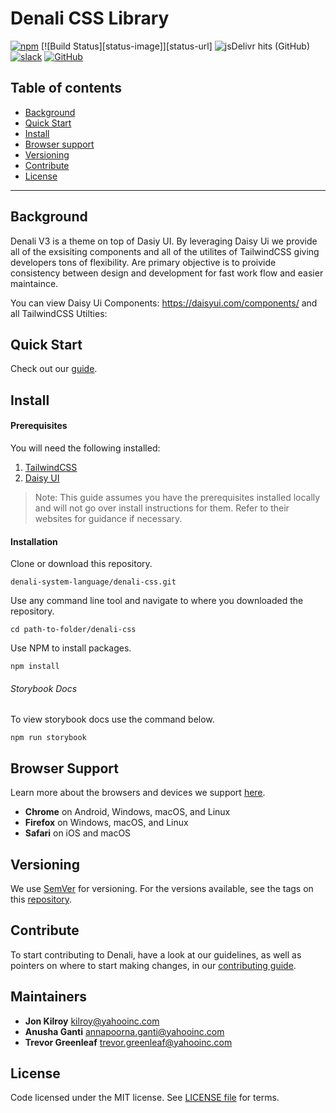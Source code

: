 # Denali CSS Library

[![npm](https://img.shields.io/npm/v/denali-css?color=red)](https://www.npmjs.com/package/denali-css)
[![Build Status][status-image]][status-url]
![jsDelivr hits (GitHub)](https://img.shields.io/jsdelivr/gh/hm/denali-design/denali-css)
[![slack](https://img.shields.io/badge/slack-Denali-3570f4.svg)](https://denali-design.slack.com/app_redirect?channel=general)
[![GitHub](https://img.shields.io/github/license/denali-design/denali-css)](https://github.com/denali-design/denali-css/blob/master/LICENSE.md)

## Table of contents
 
- [Background](#background)
- [Quick Start](#quick-start)
- [Install](#install)
- [Browser support](#browser-support)
- [Versioning](#versioning)
- [Contribute](#contribute)
- [License](#license)

---

## Background

Denali V3 is a theme on top of Dasiy UI. By leveraging Daisy Ui we provide all of the exsisiting components and all of the utilites of TailwindCSS giving developers tons of flexibility. Are primary objective is to proivide consistency between design and development for fast work flow and easier maintaince.

You can view Daisy Ui Components: https://daisyui.com/components/ and all TailwindCSS Utilties: 

## Quick Start

Check out our [guide](https://denali-design.github.io/denali-css/?path=/story/get-started-installation--page).


## Install

#### Prerequisites

You will need the following installed:

1. [TailwindCSS](https://tailwindcss.com/)
2. [Daisy UI](https://daisyui.com/)

> Note: This guide assumes you have the prerequisites installed locally and will not go over install instructions for them. Refer to their websites for guidance if necessary.

#### Installation

Clone or download this repository.
```
denali-system-language/denali-css.git
```

Use any command line tool and navigate to where you downloaded the repository.
```
cd path-to-folder/denali-css
```

Use NPM to install packages.
```
npm install
```


###### Storybook Docs

To view storybook docs use the command below.
```
npm run storybook
```



## Browser Support
Learn more about the browsers and devices we support [here](https://denali.design/browsers).
- **Chrome** on Android, Windows, macOS, and Linux
- **Firefox** on Windows, macOS, and Linux
- **Safari** on iOS and macOS


## Versioning

We use [SemVer](http://semver.org/) for versioning. For the versions available, see the tags on this [repository](https://github.com/denali-design/denali-css/tags).


## Contribute

To start contributing to Denali, have a look at our guidelines, as well as pointers on where to start making changes, in our [contributing guide](https://github.com/denali-design/denali-css/blob/master/CONTRIBUTE.md).


## Maintainers

- **Jon Kilroy** kilroy@yahooinc.com
- **Anusha Ganti** annapoorna.ganti@yahooinc.com
- **Trevor Greenleaf** trevor.greenleaf@yahooinc.com


## License

Code licensed under the MIT license. See [LICENSE file](https://github.com/denali-design/denali-css/blob/master/LICENSE.md) for terms.

